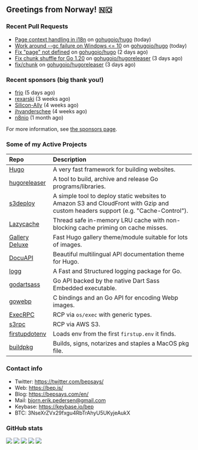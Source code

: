 ## Greetings from Norway! 🇳🇴

### Recent Pull Requests

- [Page context handling in i18n](https://github.com/gohugoio/hugo/pull/10787) on [gohugoio/hugo](https://github.com/gohugoio/hugo) (today)
- [Work around --gc failure on Windows &lt;= 10](https://github.com/gohugoio/hugo/pull/10786) on [gohugoio/hugo](https://github.com/gohugoio/hugo) (today)
- [Fix &#34;page&#34; not defined](https://github.com/gohugoio/hugo/pull/10775) on [gohugoio/hugo](https://github.com/gohugoio/hugo) (2 days ago)
- [Fix chunk shuffle for Go 1.20](https://github.com/gohugoio/hugoreleaser/pull/37) on [gohugoio/hugoreleaser](https://github.com/gohugoio/hugoreleaser) (3 days ago)
- [fix/chunk](https://github.com/gohugoio/hugoreleaser/pull/36) on [gohugoio/hugoreleaser](https://github.com/gohugoio/hugoreleaser) (3 days ago)

### Recent sponsors (big thank you!)

- [frjo](https://github.com/frjo) (5 days ago)
- [rexarski](https://github.com/rexarski) (3 weeks ago)
- [Silicon-Ally](https://github.com/Silicon-Ally) (4 weeks ago)
- [jhvanderschee](https://github.com/jhvanderschee) (4 weeks ago)
- [n8nio](https://github.com/n8nio) (1 month ago)

For more information, see [the sponsors page](https://github.com/sponsors/bep/).

### Some of my Active Projects

| Repo  | Description |
| :---------------------------------------- | :------------------------------------------- |
| [Hugo](https://github.com/gohugoio/hugo)|A very fast framework for building websites. |
| [hugoreleaser](https://github.com/gohugoio/hugoreleaser)| A tool to build, archive and release Go programs/libraries.  |
| [s3deploy](https://github.com/bep/s3deploy)| A simple tool to deploy static websites to Amazon S3 and CloudFront with Gzip and custom headers support (e.g. "Cache-Control").|
| [Lazycache](https://github.com/bep/lazycache)| Thread safe in-memory LRU cache with non-blocking cache priming on cache misses.  |
| [Gallery Deluxe](https://github.com/bep/gallerydeluxe)|Fast Hugo gallery theme/module suitable for lots of images.  |
| [DocuAPI](https://github.com/bep/docuapi)| Beautiful multilingual API documentation theme for Hugo.  |
| [logg](https://github.com/bep/logg)| A Fast and Structured logging package for Go.  |
| [godartsass](https://github.com/bep/godartsass)| Go API backed by the native Dart Sass Embedded executable. |
| [gowebp](https://github.com/bep/gowebp)|C bindings and an Go API for encoding Webp images. |
| [ExecRPC](https://github.com/bep/execrpc)|RCP via `os/exec` with generic types.  |
| [s3rpc](https://github.com/bep/s3rpc)|RCP via AWS S3.|
| [firstupdotenv](https://github.com/bep/firstupdotenv)|Loads env from the first `firstup.env` it finds. |
| [buildpkg](https://github.com/bep/buildpkg)| Builds, signs, notarizes and staples a MacOS pkg file. |

### Contact info
- Twitter: https://twitter.com/bepsays/
- Web: https://bep.is/
- Blog: https://bepsays.com/en/
- Mail: bjorn.erik.pedersen@gmail.com
- Keybase: https://keybase.io/bep
- BTC: 3NseXrZVx29fxgu4RbTrAhyU5UKyjeAukX


### GitHub stats

![](https://github-profile-summary-cards.vercel.app/api/cards/profile-details?username=bep&theme=github)
![](https://github-profile-summary-cards.vercel.app/api/cards/repos-per-language?username=bep&theme=github)
![](https://github-profile-summary-cards.vercel.app/api/cards/most-commit-language?username=bep&theme=github)
![](https://github-profile-summary-cards.vercel.app/api/cards/stats?username=bep&theme=github)
![](https://github-profile-summary-cards.vercel.app/api/cards/productive-time?username=bep&theme=github)
